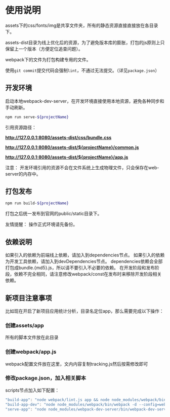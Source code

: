 # 使用说明

assets下的css/fonts/img是共享文件夹，所有的静态资源直接直接放在各目录下。

assets-dist目录为线上优化后的资源，为了避免版本库的膨胀，打包的js原则上只保留上一个版本（方便定位追查问题）。

webpack下的文件为打包构建专用的文件。

使用`git commit`提交代码会强制`lint`，不通过无法提交。（详见`package.json`）

## 开发环境

启动本地webpack-dev-server，在开发环境直接使用本地资源，避免各种同步和手动刷新。

```bash
npm run serve-${projectName}
```

引用资源路径：

**http://127.0.0.1:8080/assets-dist/css/bundle.css**

**http://127.0.0.1:8080/assets-dist/${projectName}/common.js**

**http://127.0.0.1:8080/assets-dist/${projectName}/app.js**

注意：
开发环境引用的资源不会在文件系统上生成物理文件，只会保存在web-server的内存中。

## 打包发布

```bash
npm run build-${projectName}
```

打包之后统一发布到官网的public/static目录下。

友情提醒：
操作正式环境请先备份。

## 依赖说明

如果引入的依赖为前端线上依赖，请加入到dependencies节点。
如果引入的依赖为开发工具依赖，请加入到devDependencies节点。
dependencies依赖会全部打包成bundle.{md5}.js，所以请不要引入不必要的依赖。
在开发阶段和发布阶段，依赖不完全相同，请注意修改webpack/const在发布时来移除开发阶段相关依赖。

## 新项目注意事项

比如现在开启了新项目应用统计分析，目录名定位app，那么需要完成以下操作：

### 创建assets/app

所有的脚本文件放在此目录

### 创建webpack/app.js

webpack配置文件放在这里，文内内容复制tracking.js然后按需修改即可

### 修改package.json，加入相关脚本

scripts节点加入如下配置：

```js
"build-app": "node webpack/lint.js app && node node_modules/webpack/bin/webpack -p --config=webpack/app.js",
"build-app-dev": "node node_modules/webpack/bin/webpack -d --config=webpack/app.js",
"serve-app": "node node_modules/webpack-dev-server/bin/webpack-dev-server --config=webpack/app.js"
```
